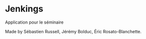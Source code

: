 # Jenkings
Application pour le séminaire

Made by Sébastien Russell, Jérémy Bolduc, Éric Rosato-Blanchette.

